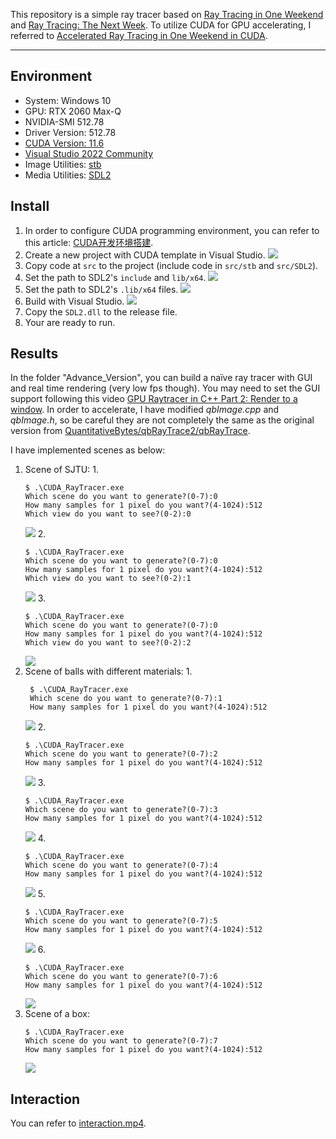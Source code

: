 This repository is a simple ray tracer based on [Ray Tracing in One Weekend](https://raytracing.github.io/books/RayTracingInOneWeekend.html) and [Ray Tracing: The Next Week](https://raytracing.github.io/books/RayTracingTheNextWeek.html). To utilize CUDA for GPU accelerating, I referred to [Accelerated Ray Tracing in One Weekend in CUDA](https://developer.nvidia.com/blog/accelerated-ray-tracing-cuda/).

------
## Environment
- System: Windows 10
- GPU: RTX 2060 Max-Q
- NVIDIA-SMI 512.78
- Driver Version: 512.78
- [CUDA Version: 11.6](https://developer.nvidia.com/cuda-11-6-0-download-archive)
- [Visual Studio 2022 Community](https://visualstudio.microsoft.com/zh-hans/thank-you-downloading-visual-studio/?sku=Community&channel=Release&version=VS2022&source=VSLandingPage&passive=false&cid=2030)
- Image Utilities: [stb](https://github.com/nothings/stb)
- Media Utilities: [SDL2](https://www.libsdl.org/)
## Install
1. In order to configure CUDA programming environment, you can refer to this article: [CUDA开发环境搭建](https://zhuanlan.zhihu.com/p/488518526).
2. Create a new project with CUDA template in Visual Studio.
![](pic/create.png)
3. Copy code at `src` to the project (include code in `src/stb` and `src/SDL2`).
4. Set the path to SDL2's `include` and `lib/x64`.
![](pic/SDL_path1.png)
5. Set the path to SDL2's `.lib/x64` files.
![](pic/SDL_path2.png)
6. Build with Visual Studio.
![](pic/build.png)
7. Copy the `SDL2.dll` to the release file.
8. Your are ready to run.
## Results
In the folder "Advance_Version", you can build a naïve ray tracer with GUI and real time rendering (very low fps though). You may need to set the GUI support following this video [GPU Raytracer in C++ Part 2: Render to a window](https://www.youtube.com/watch?v=H3DsNoz2osw "GPU Raytracer in C++ Part 2: Render to a window"). In order to accelerate, I have modified *qbImage.cpp* and *qbImage.h*, so be careful they are not completely the same as the original version from [QuantitativeBytes/qbRayTrace2/qbRayTrace](https://github.com/QuantitativeBytes/qbRayTrace2/tree/main/qbRayTrace).

I have implemented scenes as below:
1. Scene of SJTU:
   1.
    ```
    $ .\CUDA_RayTracer.exe
    Which scene do you want to generate?(0-7):0
    How many samples for 1 pixel do you want?(4-1024):512
    Which view do you want to see?(0-2):0
   ```
      ![](pic/s1.png)
   2. 
    ```
    $ .\CUDA_RayTracer.exe
    Which scene do you want to generate?(0-7):0
    How many samples for 1 pixel do you want?(4-1024):512
    Which view do you want to see?(0-2):1
   ```
      ![](pic/s2.png)
   3. 
    ```
    $ .\CUDA_RayTracer.exe
    Which scene do you want to generate?(0-7):0
    How many samples for 1 pixel do you want?(4-1024):512
    Which view do you want to see?(0-2):2
   ```
      ![](pic/s3.png)
2. Scene of balls with different materials:
   1. 
    ```
     $ .\CUDA_RayTracer.exe
     Which scene do you want to generate?(0-7):1
     How many samples for 1 pixel do you want?(4-1024):512
    ```
      ![](pic/s4.png)
   2. 
    ```
    $ .\CUDA_RayTracer.exe
    Which scene do you want to generate?(0-7):2
    How many samples for 1 pixel do you want?(4-1024):512
    ```
      ![](pic/s5.png)
   3. 
    ```
    $ .\CUDA_RayTracer.exe
    Which scene do you want to generate?(0-7):3
    How many samples for 1 pixel do you want?(4-1024):512
    ```
      ![](pic/s6.png)
   4. 
    ```
    $ .\CUDA_RayTracer.exe
    Which scene do you want to generate?(0-7):4
    How many samples for 1 pixel do you want?(4-1024):512
    ```
      ![](pic/s7.png)
   5. 
    ```
    $ .\CUDA_RayTracer.exe
    Which scene do you want to generate?(0-7):5
    How many samples for 1 pixel do you want?(4-1024):512
    ```
      ![](pic/s8.png)
   6. 
    ```
    $ .\CUDA_RayTracer.exe
    Which scene do you want to generate?(0-7):6
    How many samples for 1 pixel do you want?(4-1024):512
    ```
      ![](pic/s9.png)
3. Scene of a box:
    ```
    $ .\CUDA_RayTracer.exe
    Which scene do you want to generate?(0-7):7
    How many samples for 1 pixel do you want?(4-1024):512
    ```
   ![](pic/s10.png)
## Interaction
You can refer to  [interaction.mp4](pic/interaction.mp4).